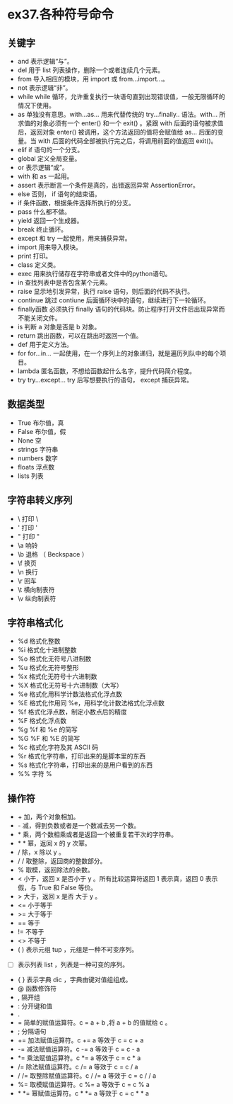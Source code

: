# ex37.各种符号命令

## 关键字

* and  表示逻辑“与”。
* del  用于 list 列表操作，删除一个或者连续几个元素。
* from  导入相应的模块，用 import 或 from…import…。
* not  表示逻辑“非”。
* while while 循环，允许重复执行一块语句直到出现错误值，一般无限循环的情况下使用。
* as  单独没有意思。with...as... 用来代替传统的 try...finally.. 语法。with... 所求值的对象必须有一个 enter() 和一个 exit() 。紧跟 with 后面的语句被求值后，返回对象 enter() 被调用，这个方法返回的值将会赋值给 as... 后面的变量。当 with 后面的代码全部被执行完之后，将调用前面的值返回 exit()。
* elif  if 语句的一个分支。
* global  定义全局变量。
* or  表示逻辑“或”。
* with  和 as 一起用。
* assert  表示断言一个条件是真的，出错返回异常 AssertionError。
* else  否则， if 语句的结束语。
* if  条件函数，根据条件选择所执行的分支。
* pass  什么都不做。
* yield  返回一个生成器。
* break  终止循环。
* except  和 try 一起使用，用来捕获异常。
* import  用来导入模块。
* print  打印。
* class  定义类。
* exec  用来执行储存在字符串或者文件中的python语句。
* in  查找列表中是否包含某个元素。
* raise  显示地引发异常，执行 raise 语句，则后面的代码不执行。
* continue  跳过 contiune 后面循环块中的语句，继续进行下一轮循环。
* finally函数  必须执行 finally 语句的代码块。防止程序打开文件后出现异常而不能关闭文件。
* is  判断 a 对象是否是 b 对象。
* return  跳出函数，可以在跳出时返回一个值。
* def  用于定义方法。
* for  for...in... 一起使用，在一个序列上的对象递归，就是遍历列队中的每个项目。
* lambda  匿名函数，不想给函数起什么名字，提升代码简介程度。
* try  try...except... try 后写想要执行的语句， except 捕获异常。

## 数据类型

* True  布尔值，真
* False  布尔值，假
* None  空
* strings  字符串
* numbers 数字
* floats  浮点数
* lists  列表

## 字符串转义序列

* \\  打印 \
* \'  打印 '
* \"  打印 "
* \a  响铃
* \b  退格 （ Beckspace ）
* \f  换页
* \n  换行
* \r  回车
* \t  横向制表符
* \v  纵向制表符

## 字符串格式化

* %d  格式化整数
* %i  格式化十进制整数
* %o  格式化无符号八进制数
* %u  格式化无符号整形
* %x  格式化无符号十六进制数
* %X  格式化无符号十六进制数（大写）
* %e  格式化用科学计数法格式化浮点数
* %E  格式化作用同 %e，用科学化计数法格式化浮点数
* %f  格式化浮点数，制定小数点后的精度
* %F  格式化浮点数
* %g  %f 和 %e 的简写
* %G  %F 和 %E 的简写
* %c  格式化字符及其 ASCⅡ 码
* %r  格式化字符串，打印出来的是脚本里的东西
* %s  格式化字符串，打印出来的是用户看到的东西
* %%  字符 %

## 操作符

* \+ 加，两个对象相加。
* \-  减，得到负数或者是一个数减去另一个数。
* \* 乘，两个数相乘或者是返回一个被重复若干次的字符串。
* \* *  幂，返回 x 的 y 次幂。
* /  除，x 除以 y 。
* / /  取整除，返回商的整数部分。
* %  取模，返回除法的余数。
* <  小于，返回 x 是否小于 y 。所有比较运算符返回 1 表示真，返回 0 表示假，与 True 和 False 等价。
* \>  大于，返回 x 是否 大于 y 。
* <=  小于等于
* \>=  大于等于
* ==  等于
* !=  不等于
* <>  不等于
* ( )  表示元组 tup ，元组是一种不可变序列。
* [ ]  表示列表 list ，列表是一种可变的序列。
* { }  表示字典 dic ，字典由键对值组组成。
* @  函数修饰符
* ,  隔开组
* :  分开键和值
* .  
* = 简单的赋值运算符。c = a + b ,将 a + b 的值赋给 c 。
* ;  分隔语句
* +=  加法赋值运算符。c +=  a 等效于 c = c + a
* -=  减法赋值运算符。c -= a 等效于 c = c - a
* *=  乘法赋值运算符。c *= a 等效于 c = c * a
* /=  除法赋值运算符。c /= a 等效于 c = c / a
* / /=  取整除赋值运算符。c / /= a 等效于 c = c / / a
* %=  取模赋值运算符。c %=  a 等效于 c = c % a
* \* \*=  幂赋值运算符。c \* \*=  a 等效于 c = c \* \* a